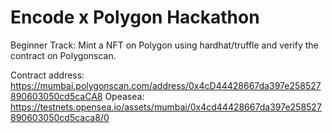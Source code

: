 # Encode x Polygon Hackathon

Beginner Track: Mint a NFT on Polygon using hardhat/truffle and verify the contract on Polygonscan.

Contract address: https://mumbai.polygonscan.com/address/0x4cD44428667da397e258527890603050cd5caCA8
Opeasea: https://testnets.opensea.io/assets/mumbai/0x4cd44428667da397e258527890603050cd5caca8/0
